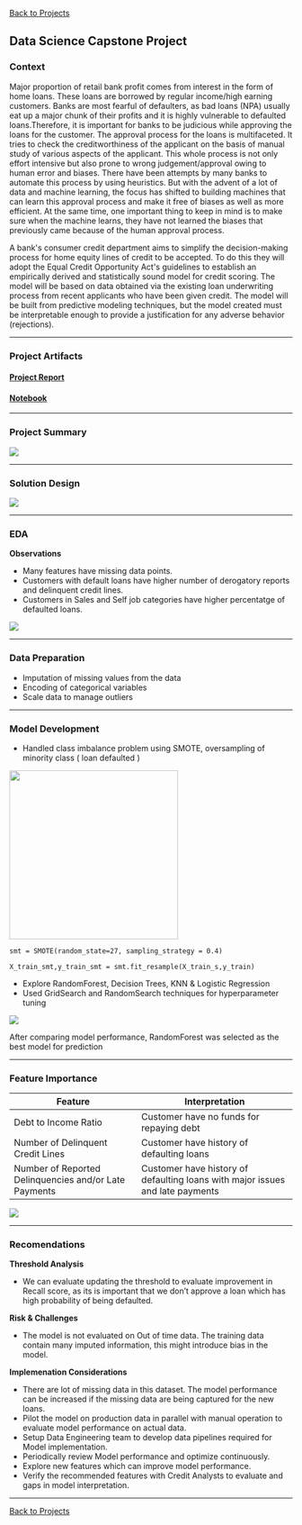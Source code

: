[Back to Projects](https://shouvikn.github.io/projects)

## Data Science Capstone Project

### Context
Major proportion of retail bank profit comes from interest in the form of home loans. These loans are borrowed by regular income/high earning customers. Banks are most fearful of defaulters, as bad loans (NPA) usually eat up a major chunk of their profits and it is highly vulnerable to defaulted loans.Therefore, it is important for banks to be judicious while approving the loans for the customer. The approval process for the loans is multifaceted. It tries to check the creditworthiness of the applicant on the basis of manual study of various aspects of the applicant. This whole process is not only effort intensive but also prone to wrong judgement/approval owing to human error and biases. There
have been attempts by many banks to automate this process by using heuristics. But with the advent of a lot of data and machine learning, the focus has shifted to building machines that can learn this approval process and make it free of biases as well as more efficient. At the same time, one important thing to keep in mind is to make sure when the machine learns, they have not learned the biases that previously came because of the human approval process.

A bank's consumer credit department aims to simplify the decision-making process for home equity lines of credit to be accepted. To do this they will adopt the Equal Credit Opportunity Act's guidelines to establish an empirically derived and statistically sound model for credit scoring. The model will be based on data obtained via the existing loan underwriting process from recent applicants who have been given credit. The model will be built from predictive modeling techniques, but the model created must be interpretable enough to provide a justification for any adverse behavior (rejections).

---

### Project Artifacts

#### [Project Report](https://github.com/shouvikn/dataprojects/blob/main/capstone/reports/LoanDefaultPrediction_ReportFinal_Shouvik.pdf)
#### [Notebook](https://nbviewer.org/github/shouvikn/dataprojects/blob/main/capstone/notebook/Capstone_Loans_Default_Prediction_Shouvik_V3.ipynb)

---

### Project Summary

![](image/summary.png)

---

### Solution Design

![](image/solutiondesign.png)

---

### EDA

**Observations**
- Many features have missing data points.
- Customers with default loans have higher number of derogatory reports and delinquent credit lines.
- Customers in Sales and Self job categories have higher percentatge of defaulted loans.

![](image/dataexploration.png)

---

### Data Preparation

- Imputation of missing values from the data 
- Encoding of categorical variables
- Scale data to manage outliers

---

### Model Development

- Handled class imbalance problem using SMOTE, oversampling of minority class ( loan defaulted )

<img src="image/class_imbalance.png" width="300">

`smt = SMOTE(random_state=27, sampling_strategy = 0.4)`

`X_train_smt,y_train_smt = smt.fit_resample(X_train_s,y_train)`

- Explore RandomForest, Decision Trees, KNN & Logistic Regression
- Used GridSearch and RandomSearch techniques for hyperparameter tuning

![](image/modelrecommendation.png)

After comparing model performance, RandomForest was selected as the best model for prediction

---

### Feature Importance

| Feature | Interpretation |
| -----   | ----   |
| Debt to Income Ratio | Customer have no funds for repaying debt |
| Number of Delinquent Credit Lines | Customer have history of defaulting loans |
| Number of Reported Delinquencies and/or Late Payments | Customer have history of defaulting loans with major issues and late payments |

![](image/featureimportance.png)

---

### Recomendations

**Threshold Analysis**

- We can evaluate updating the threshold to evaluate improvement in Recall score, as its is important that we don’t approve a loan which has high probability of being defaulted.

**Risk & Challenges**

- The model is not evaluated on Out of time data. The training data contain many imputed information, this might introduce bias in the model.

**Implemenation Considerations**

- There are lot of missing data in this dataset. The model performance can be increased if the missing data are being captured for the new loans. 
- Pilot the model on production data in parallel with manual operation to evaluate model performance on actual data.
- Setup Data Engineering team to develop data pipelines required for Model implementation.
- Periodically review Model performance and optimize continuously.
- Explore new features which can improve model performance.
- Verify the recommended features with Credit Analysts to evaluate and gaps in model interpretation.

---

[Back to Projects](https://shouvikn.github.io/projects) 
 







